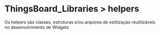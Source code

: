 # ThingsBoard_Libraries > helpers
Os helpers são classes, estruturas e/ou arquivos de estilização reutilizáveis no desenvolvimento de Widgets